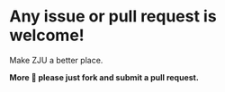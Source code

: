 # Any issue or pull request is welcome!

Make ZJU a better place.

**More 🍉 please just fork and submit a pull request.**
